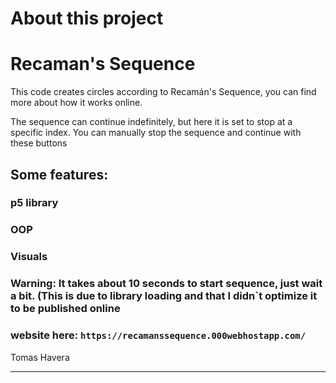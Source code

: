 # About this project
# Recaman's Sequence

This code creates circles according to Recamán's Sequence, you can find more about how it works online. 

The sequence can continue indefinitely, but here it is set to stop at a specific index. You can manually stop the sequence and continue with these buttons


## Some features:

### p5 library

### OOP

### Visuals

### Warning: It takes about 10 seconds to start sequence, just wait a bit. (This is due to library loading and that I didn`t optimize it to be published online
### website here: `https://recamanssequence.000webhostapp.com/`

Tomas Havera
**********************************
